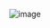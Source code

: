 ![image](https://github.com/Marya373/ElFormulario/assets/119407256/42e064b1-42f8-4a15-a492-9feaf00ea18c)
